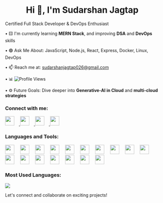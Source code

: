 <h1 align="center">Hi 👋, I'm Sudarshan Jagtap</h1>

Certified Full Stack Developer & DevOps Enthusiast

• 🟨 I'm currently learning <strong>MERN Stack</strong>, and improving <strong>DSA</strong> and <strong>DevOps</strong> skills  

• 🟢 Ask Me About: JavaScript, Node.js, React, Express, Docker, Linux, DevOps  

• 📫 Reach me at: <a href="mailto:sudarshanjagtap026@gmail.com">sudarshanjagtap026@gmail.com</a>  

• 📊 <img src="https://komarev.com/ghpvc/?username=Jsudarshan26&label=PROFILE+VIEWS&color=brightgreen" alt="Profile Views"/>  

• ⚙️ Future Goals: Dive deeper into <strong>Generative-AI in Cloud</strong> and <strong>multi-cloud strategies</strong>



### Connect with me:
<p>
  <a href="https://twitter.com/YOUR_TWITTER" target="_blank">
    <img src="https://cdn.jsdelivr.net/gh/devicons/devicon/icons/twitter/twitter-original.svg" height="30" style="margin-right:15px;" />
  </a>
	
  <a href="https://www.linkedin.com/in/sudarshan-jagtap-425a40283" target="_blank">
    <img src="https://cdn.jsdelivr.net/gh/devicons/devicon/icons/linkedin/linkedin-original.svg" height="30" style="margin-right:15px;" />
  </a>
	
  <a href="https://stackoverflow.com/users/YOUR_ID" target="_blank">
    <img src="https://cdn.jsdelivr.net/gh/devicons/devicon/icons/stackoverflow/stackoverflow-original.svg" height="30" style="margin-right:15px;" />
  </a>
	
  <a href="mailto:sudarshanjagtap026@gmail.com" target="_blank">
    <img src="https://cdn.jsdelivr.net/gh/devicons/devicon/icons/google/google-original.svg" height="30" />
  </a>
</p>



### Languages and Tools:
<p align="left">
  <img src="https://cdn.jsdelivr.net/gh/devicons/devicon/icons/amazonwebservices/amazonwebservices-original.svg" height="30" style="margin-right:15px;" />
  <img src="https://cdn.jsdelivr.net/gh/devicons/devicon/icons/azure/azure-original.svg" height="30" style="margin-right:15px;" />
  <img src="https://cdn.jsdelivr.net/gh/devicons/devicon/icons/bash/bash-original.svg" height="30" style="margin-right:15px;" />
  <img src="https://cdn.jsdelivr.net/gh/devicons/devicon/icons/docker/docker-original.svg" height="30" style="margin-right:15px;" />
  <img src="https://cdn.jsdelivr.net/gh/devicons/devicon/icons/express/express-original.svg" height="30" style="margin-right:15px;" />
  <img src="https://cdn.jsdelivr.net/gh/devicons/devicon/icons/git/git-original.svg" height="30" style="margin-right:15px;" />
  <img src="https://cdn.jsdelivr.net/gh/devicons/devicon/icons/github/github-original.svg" height="30" style="margin-right:15px;" />
  <img src="https://cdn.jsdelivr.net/gh/devicons/devicon/icons/javascript/javascript-original.svg" height="30" style="margin-right:15px;" />
  <img src="https://cdn.jsdelivr.net/gh/devicons/devicon/icons/jenkins/jenkins-original.svg" height="30" style="margin-right:15px;" />
  <img src="https://cdn.jsdelivr.net/gh/devicons/devicon/icons/kubernetes/kubernetes-plain.svg" height="30" style="margin-right:15px;" />
  <img src="https://cdn.jsdelivr.net/gh/devicons/devicon/icons/linux/linux-original.svg" height="30" style="margin-right:15px;" />
  <img src="https://cdn.jsdelivr.net/gh/devicons/devicon/icons/mongodb/mongodb-original.svg" height="30" style="margin-right:15px;" />
  <img src="https://cdn.jsdelivr.net/gh/devicons/devicon/icons/mysql/mysql-original.svg" height="30" style="margin-right:15px;" />
  <img src="https://cdn.jsdelivr.net/gh/devicons/devicon/icons/nodejs/nodejs-original.svg" height="30" style="margin-right:15px;" />
  <img src="https://cdn.jsdelivr.net/gh/devicons/devicon/icons/postman/postman-icon.svg" height="30" style="margin-right:15px;" />
  <img src="https://cdn.jsdelivr.net/gh/devicons/devicon/icons/python/python-original.svg" height="30" style="margin-right:15px;" />
  <img src="https://cdn.jsdelivr.net/gh/devicons/devicon/icons/terraform/terraform-original.svg" height="30" style="margin-right:15px;" />
</p>




### Most Used Languages:
<img src="https://github-readme-stats.vercel.app/api/top-langs/?username=Jsudarshan26&layout=compact&theme=dark&langs_count=6" />



Let's connect and collaborate on exciting projects!
